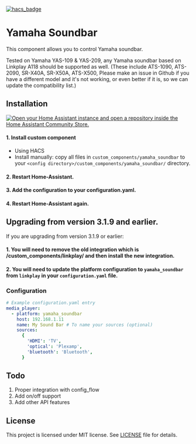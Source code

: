 [![hacs_badge](https://img.shields.io/badge/HACS-Custom-41BDF5.svg?style=for-the-badge)](https://github.com/hacs/integration)

# Yamaha Soundbar

This component allows you to control Yamaha soundbar.

Tested on Yamaha YAS-109 & YAS-209, any Yamaha soundbar based on Linkplay A118 should be supported as well. (These include ATS-1090, ATS-2090, SR-X40A, SR-X50A, ATS-X500, Please make an issue in Github if you have a different model and it's not working, or even better if it is, so we can update the compatibility list.)

## Installation

[![Open your Home Assistant instance and open a repository inside the Home Assistant Community Store.](https://my.home-assistant.io/badges/hacs_repository.svg)](https://my.home-assistant.io/redirect/hacs_repository/?owner=osk2&repository=yamaha-soundbar&category=integration)

#### 1. Install custom component
 - Using HACS
 - Install manually: copy all files in `custom_components/yamaha_soundbar` to your `<config directory>/custom_components/yamaha_soundbar/` directory.

#### 2. Restart Home-Assistant.
#### 3. Add the configuration to your configuration.yaml.
#### 4. Restart Home-Assistant again.

## Upgrading from version 3.1.9 and earlier.

If you are upgrading from version 3.1.9 or earlier:
#### 1. You will need to remove the old integration which is /custom_components/linkplay/ and then install the new integration.
#### 2. You will need to update the platform configuration to `yamaha_soundbar` from `linkplay` in your `configuration.yaml` file.

### Configuration

```yaml
# Example configuration.yaml entry
media_player:
  - platform: yamaha_soundbar
    host: 192.168.1.11
    name: My Sound Bar # To name your sources (optional)
    sources:
      {
        'HDMI': 'TV', 
        'optical': 'Plexamp', 
        'bluetooth': 'Bluetooth',
      }
```

## Todo

1. Proper integration with config_flow
2. Add on/off support
3. Add other API features 

## License

This project is licensed under MIT license. See [LICENSE](LICENSE) file for details.
